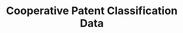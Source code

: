 ---
bigquery: https://console.cloud.google.com/bigquery?p=patents-public-data&d=cpc&page=dataset
citation: '“Cooperative Patent Classification” by the EPO and USPTO, for public use. '
contributors: EPO, USPTO
cost: None
description: Cooperative Patent Classification Data contains the scheme and definitions
  of the Cooperative Patent Classification system for classifying patent documents.
  The CPC is the result of a partnership between the EPO and the USPTO in their joint
  effort to develop a common, internationally compatible classification system for
  technical documents, in particular patent publications, which will be used by both
  offices in the patent granting process
documentation: https://www.cooperativepatentclassification.org/cpcSchemeAndDefinitions
last_edit: Mon, 04 Apr 2022 19:07:06 GMT
location: https://www.cooperativepatentclassification.org/index
maintained_by: USPTO, EPO
schema_fields: '[''notAllocatable'', ''application_references'', ''additional_only'',
  ''status'', ''symbol'', ''date_revised'', ''not_allocatable'', ''residual_references'',
  ''level'', ''titleFull'', ''ipcConcordant'', ''ipc_concordant'', ''limiting_references'',
  ''breakdown_code'', ''titlePart'', ''limitingReferences'', ''children'', ''informativeReferences'',
  ''applicationReferences'', ''sizeCache'', ''glossary'', ''residualReferences'',
  ''title_full'', ''childGroups'', ''synonyms'', ''definition'', ''dateRevised'',
  ''parents'', ''child_groups'', ''breakdownCode'', ''informative_references'', ''title_part'']'
shortname: cooperative_patent_classification
tags:
- patents
- science
title: Cooperative Patent Classification Data
uuid: 984374a7-16e9-4b35-9445-458daceb01bf
---